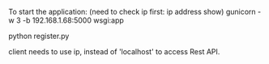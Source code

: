 To start the application: (need to check ip first: ip address show)
gunicorn -w 3 -b 192.168.1.68:5000 wsgi:app

python register.py 

client needs to use ip, instead of 'localhost' to access Rest API.